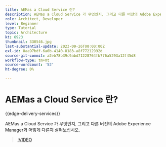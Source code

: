 ```yaml
---
title: AEMas a Cloud Service 란?
description: AEMas a Cloud Service 가 무엇인지, 그리고 다른 버전의 Adobe Experience Manager과 어떻게 다른지 살펴보십시오.
role: Architect, Developer
level: Beginner
type: Tutorial
topic: Architecture
kt: 6923
thumbnail: 330546.jpg
last-substantial-update: 2023-09-26T00:00:00Z
exl-id: 8aa97bdf-6a0b-4140-8183-a8f77212992d
source-git-commit: a2eb78b39c9abd71228764fb776a5293a12f45d8
workflow-type: tm+mt
source-wordcount: '52'
ht-degree: 0%

---
```


# AEMas a Cloud Service 란?

{{edge-delivery-services}}

AEMas a Cloud Service 가 무엇인지, 그리고 다른 버전의 Adobe Experience Manager과 어떻게 다른지 살펴보십시오.

>[!VIDEO](https://video.tv.adobe.com/v/330546?quality=12&learn=on)
